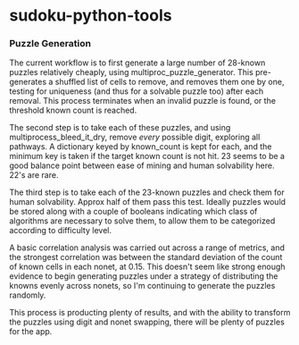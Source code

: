 # sudoku-python-tools

### Puzzle Generation

The current workflow is to first generate a large number of 28-known puzzles
relatively cheaply, using multiproc_puzzle_generator. This pre-generates a 
shuffled list of cells to remove, and removes them one by one, testing for 
uniqueness (and thus for a solvable puzzle too) after each removal. This process
terminates when an invalid puzzle is found, or the threshold known count is 
reached.

The second step is to take each of these puzzles, and using multiprocess_bleed_it_dry,
remove *every* possible digit, exploring all pathways. A dictionary keyed by 
known_count is kept for each, and the minimum key is taken if the target known
count is not hit. 23 seems to be a good balance point between ease of mining and
human solvability here. 22's are rare.

The third step is to take each of the 23-known puzzles and check them for human
solvability. Approx half of them pass this test. Ideally puzzles would be stored along
with a couple of booleans indicating which class of algorithms are necessary to solve
them, to allow them to be categorized according to difficulty level.

A basic correlation analysis was carried out across a range of metrics, and the strongest correlation was between the standard deviation of the count of known cells 
in each nonet, at 0.15. This doesn't seem like strong enough evidence to begin
generating puzzles under a strategy of distributing the knowns evenly across nonets, so
I'm continuing to generate the puzzles randomly.

This process is producting plenty of results, and with the ability to transform the 
puzzles using digit and nonet swapping, there will be plenty of puzzles for the app.
